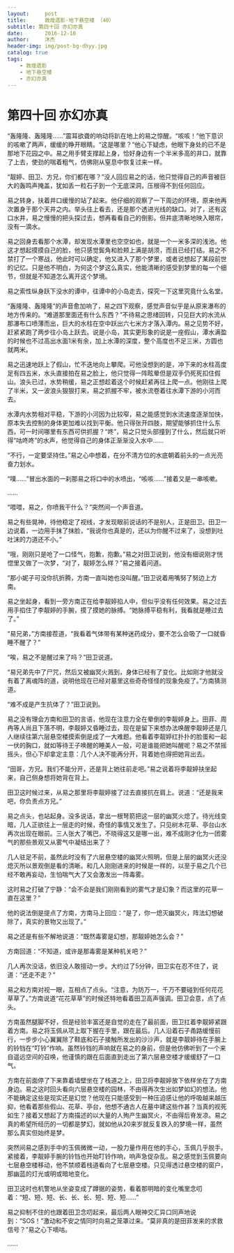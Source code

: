 ```yaml
---
layout:     post
title:      敦煌遗影·地下悬空楼 （40）
subtitle: 第四十回 亦幻亦真
date:       2016-12-10
author:     沐杰
header-img: img/post-bg-dhyy.jpg
catalog: true
tags:
    - 敦煌遗影
    - 地下悬空楼
    - 亦幻亦真
---
```

# 第四十回 亦幻亦真

“轰隆隆、轰隆隆……”震耳欲聋的响动将趴在地上的易之惊醒。“咳咳！”他下意识的咳嗽了两声，缓缓的睁开眼睛。“这是哪里？”他心下疑虑，他眼下身处的已不是那地下花园之中。易之用手臂支撑起上身，恰好身边有一个半米多高的井口，就靠了上去，使劲的喘着粗气，仿佛刚从窒息中恢复过来一样。

“靓婷、田卫、方兄，你们都在哪？”没人回应易之的话，他只觉得自己的声音被巨大的轰鸣声掩盖，犹如丢一粒石子到一个无底深洞，压根得不到任何回应。

易之转身，扶着井口缓慢的站了起来。他仔细的观察了一下周边的环境，原来他再次置身于那个天井之内。举头往上看去，还是那个透进光线的缺口。对了，还有这口水井，易之慢慢的把头探过去，想再看看自己的倒影。但井底清晰地映入眼帘，没有一滴水。

易之回身去看那个水潭，却发现水潭里也空空如也，就是一个一米多深的浅池。他这才想起摸摸自己的脸，他只感觉鬓角和脸颊上满是胡须，而且已经打结。易之不禁打了一个寒战，他此时可以确定，他又进入了那个梦里，或者说想起了某段前世的记忆。只是他不明白，为何这个梦这么真实，他能清晰的感受到梦里的每一个细节，但就是不知道怎么离开这个梦境。

易之索性纵身跃下没水的谭中，往谭中的小岛走去，探究一下这里究竟什么名堂。

“轰隆隆、轰隆隆”的声音愈加响了，易之四下观察，感觉声音似乎是从原来瀑布的地方传来的。“难道那里面还有什么东西？”不待易之思绪回转，只见巨大的水流从那瀑布口喷薄而出，巨大的水柱在空中跃出六七米方才落入潭内。易之见势不好，赶紧紧跑了两步往小岛上跃去。说是小岛，其实更形象的说是一座假山，潭水满盈的时候也不过高出水面1米有余，加上水潭的深度，整个高度也不足三米，方圆也就两米。

易之迅速地跃上了假山，忙不迭地向上攀爬。可他没想到的是，冲下来的水柱高度足有四五米，水头直接拍在易之脸上，他只觉得一阵眩晕但是双手仍死死扣住假山。浪头已过，水势稍缓，易之正想趁着这个时候赶紧再往上爬一点。他刚往上爬了半米，又一波浪头狠狠打来，易之抓握不牢，被水流卷着往水潭下游的小河而去。

水潭内水势相对平稳，下游的小河因为比较窄，易之能感觉到水流速度逐渐加快，原本失去控制的身体更加难以找到平衡。他只得张开四肢，期望能够抓住什么东西，可一时间哪里有东西可供抓握？“咚”，易之只觉头部撞到了什么，然后就只听得“咕咚咚”的水声，他觉得自己的身体正渐渐没入水中……

“不行，一定要坚持住。”易之心中想着，在分不清方位的水底朝着前头的一点光亮奋力划水。

“噗……”冒出水面的一刹那易之将口中的水喷出，“咳咳……”接着又是一串咳嗽。

……

“喂喂，易之，你喷我干什么？”突然间一个声音道。

易之有些晃神，待他稳定了视线，才发现眼前说话的不是别人，正是田卫。田卫一边说着，一边用手抹了抹脸，“我说你也真是的，还以为你醒不过来了，没想到吐吐沫的力道还不小。”

“哦，刚刚只是呛了一口怪气，抱歉，抱歉。”易之对田卫说到，他没有细说刚才恍惚里又做了一次梦，“对了，靓婷怎么样？”易之接着问道。

“那小妮子可没你抗折腾，方南一直叫她也没叫醒。”田卫说着用嘴努了努边上方南。

易之坐起身，看到一旁方南正在给李靓婷掐人中，但似乎没有任何效果。易之过去用手掐住了李靓婷的手腕，摸了摸她的脉搏。“她脉搏平稳有利，我看就是睡过去了。”

“易兄弟，”方南接茬道，“我看着气体带有某种迷药成分，要不怎么会吸了一口就昏睡不醒了？”

“唉，易之不是醒过来了吗？”田卫说道。

“易兄弟先中了尸咒，然后又被幽冥火溅到，身体已经有了变化。比如刚才他就没有着了离魂阵的道，说明他现在已经对墓里这些奇奇怪怪的现象免疫了。”方南猜测道。

“难不成是产生抗体了？”田卫说到。

易之没有理会方南和田卫的言语，他现在注意力全在晕倒的李靓婷身上。田菲、周冉等人尚且下落不明，李靓婷又昏睡过去，现在是留下来想办法唤醒李靓婷还是几人继续往第六层悬空楼摸索倒是成了一大难题。他看着李靓婷红扑扑的脸蛋和一起一伏的胸口，就如等待王子唤醒的睡美人一般，可是谁能把她叫醒呢？易之不禁摇摇头，但心下却拿定主意：几个人决不能再分开，背着她也得把她背出去。

“田哥，方兄。我们不能分开，还是背上她往前走吧。”易之说着将李靓婷扶坐起来，自己侧身想将她背在背上。

田卫这时候过来，从易之那里将李靓婷接了过去直接抗在肩上。说道：“还是我来吧，你负责点方兄。”

易之点头，也站起身。没多说话，拿出一根弩箭把这一层的幽冥火熄了。待光线变暗，几人正欲往上一层走的时候，奇怪的事情又发生了。只见树木花草、亭台山水再次出现在眼前。三人张大了嘴巴，不晓得这又是哪一出，难不成刚才化为一团雾气的那些景观又从雾气中凝结出来了？

几人驻足不前，虽然此时没有了六层悬空楼的幽冥火照明，但是上层的幽冥火还没熄灭所以景观倒是看的清晰。和几人刚刚进来的时候是一样的，以至于易之几个已经不敢再妄动，生怕喘气大了又会激发出一阵毒雾。

这时易之打破了宁静：“会不会是我们刚刚看到的雾气才是幻象？而这里的花草一直在这里？”

他的说法倒是提点了方南，方南马上回应：“是了，你一熄灭幽冥火，阵法幻想破除了，真实的景物又出现了。”

易之还是有些不解地说道：“既然毒雾是幻想，那靓婷她怎么会？”

方南回道：“不知道，或许是那毒雾是某种机关吧？”

几人再次没话，依旧没人敢擅动一步。大约过了5分钟，田卫实在忍不住了，说道：“还走不走？”

易之和方南对视一眼，互相点了点头。“注意，为防万一，千万不要碰到任何花花草草了。”方南说道“花花草草”的时候还特地看着田卫高声强调。田卫会意，点了点头。

方南虽然腿脚不好，但是经验丰富还是自觉的走在了最前面，田卫扛着李靓婷紧跟着方南。易之将玉佩从项上取下握在手里，跟在最后。几人沿着石子甬路缓慢前行，一步步小心翼翼除了鞋底和石子接触所发出的沙沙声，就是李靓婷待在手腕上的铃铛在“叮铃”作响。虽然铃铛的声响就在易之的身前，但是他仿佛听到了一个来自遥远空间的召唤，他谨慎的跟在后面直到走出了第六层悬空楼才缓缓舒了一口气。

方南在前面停了下来靠着墙壁坐在了栈道之上，田卫将李靓婷放下依样坐在了方南身边。易之这时回头看向六层悬空楼的园林，不由得再次生出如梦如幻的想法。他不能确定这些是现实还是幻觉？他现在只能感受到一种压迫感让他的呼吸越来越压抑，他看着那些假山、花草、亭台，他想不通古人在墓中建这些作甚？当真的视死如生？接着又想起了方南描述的以大量的人殉产生幽冥火，不由得后脊发凉。易之真的希望所经历的一切都是梦幻，就如他从20来岁就反复跌入的梦境一样，虽然那么真实但始终是梦。

突然间易之感到手中的玉佩微微一动，一股力量作用在他的手心，玉佩几乎脱手。紧接着，李靓婷手腕的铃铛也开始叮铃作响，响声急促杂乱。易之感觉到玉佩要向七层悬空楼移动，他不禁顺着栈道看向了七层悬空楼。只见得透过悬空楼的窗户，那幽蓝的灯光或明或暗地变化。

田卫这时也机警地从坐姿变成了蹲据的姿势，看着那明暗的变化嘴里念叨着：“短、短、短、长、长、长、短、短、短……”

易之抑制不住的也跟着田卫念叨起来，最后两人眼神交汇异口同声地说到：“SOS！”激动和不安之情同时向易之笼罩过来。“莫非真的是田菲发来的求救信号？”易之心下嘀咕。

……


